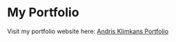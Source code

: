 # My Portfolio

Visit my portfolio website here: [Andris Klimkans Portfolio](https://andrisklimkans.netlify.app/)
